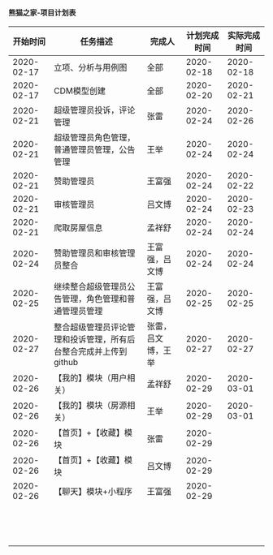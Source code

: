 

#### 					熊猫之家-项目计划表

| 开始时间   | 任务描述                                                     | 完成人             | 计划完成时间 | 实际完成时间 |
| ---------- | ------------------------------------------------------------ | ------------------ | ------------ | ------------ |
| 2020-02-17 | 立项、分析与用例图                                           | 全部               | 2020-02-18   | 2020-02-18   |
| 2020-02-17 | CDM模型创建                                                  | 全部               | 2020-02-20   | 2020-02-21   |
| 2020-02-21 | 超级管理员投诉，评论管理                                     | 张雷               | 2020-02-24   | 2020-02-26   |
| 2020-02-21 | 超级管理员角色管理，普通管理员管理，公告管理                 | 王举               | 2020-02-24   | 2020-02-24   |
| 2020-02-21 | 赞助管理员                                                   | 王富强             | 2020-02-24   | 2020-02-22   |
| 2020-02-21 | 审核管理员                                                   | 吕文博             | 2020-02-24   | 2020-02-23   |
| 2020-02-21 | 爬取房屋信息                                                 | 孟祥舒             | 2020-02-24   | 2020-02-24   |
| 2020-02-24 | 赞助管理员和审核管理员整合                                   | 王富强，吕文博     | 2020-02-24   | 2020-02-24   |
| 2020-02-25 | 继续整合超级管理员公告管理，角色管理和普通管理员管理         | 王富强，吕文博     | 2020-02-25   | 2020-02-25   |
| 2020-02-27 | 整合超级管理员评论管理和投诉管理，所有后台整合完成并上传到github | 张雷，吕文博，王举 | 2020-02-27   | 2020-02-27   |
| 2020-02-26 | 【我的】模块（用户相关）                                     | 孟祥舒             | 2020-02-29   | 2020-03-01   |
| 2020-02-26 | 【我的】模块（房源相关）                                     | 王举               | 2020-02-29   | 2020-03-01   |
| 2020-02-26 | 【首页】+【收藏】模块                                        | 张雷               | 2020-02-29   |              |
| 2020-02-26 | 【首页】+【收藏】模块                                        | 吕文博             | 2020-02-29   |              |
| 2020-02-26 | 【聊天】模块+小程序                                          | 王富强             | 2020-02-29   |              |
|            |                                                              |                    |              |              |
|            |                                                              |                    |              |              |
|            |                                                              |                    |              |              |
|            |                                                              |                    |              |              |
|            |                                                              |                    |              |              |
|            |                                                              |                    |              |              |
|            |                                                              |                    |              |              |
|            |                                                              |                    |              |              |
|            |                                                              |                    |              |              |
|            |                                                              |                    |              |              |
|            |                                                              |                    |              |              |
|            |                                                              |                    |              |              |
|            |                                                              |                    |              |              |
|            |                                                              |                    |              |              |

### 